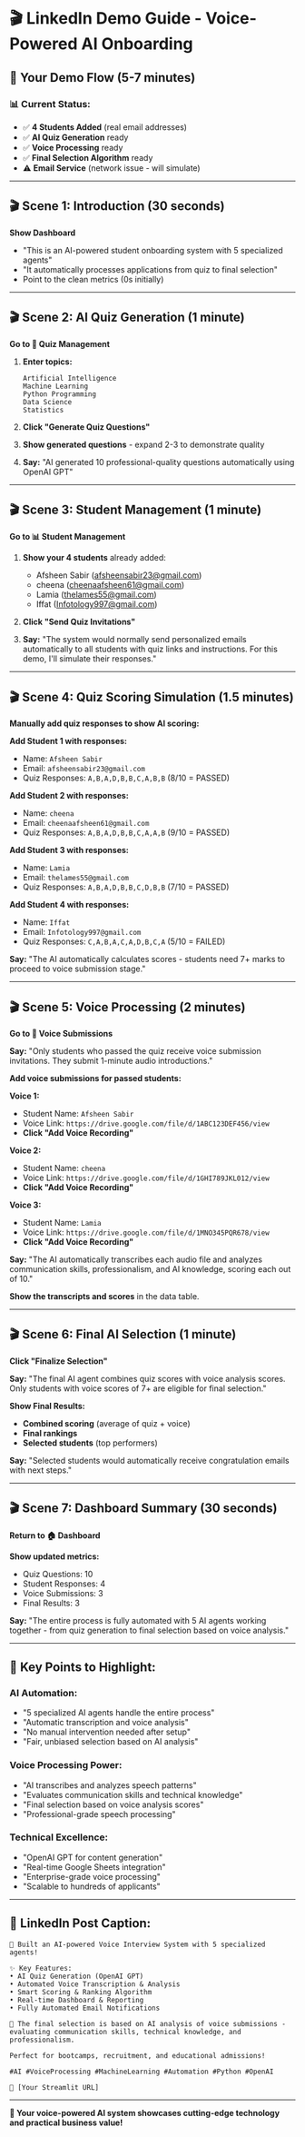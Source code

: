 # 🎬 LinkedIn Demo Guide - Voice-Powered AI Onboarding

## 🎯 **Your Demo Flow (5-7 minutes)**

### **📊 Current Status:**
- ✅ **4 Students Added** (real email addresses)
- ✅ **AI Quiz Generation** ready
- ✅ **Voice Processing** ready  
- ✅ **Final Selection Algorithm** ready
- ⚠️ **Email Service** (network issue - will simulate)

---

## **🎬 Scene 1: Introduction (30 seconds)**
**Show Dashboard**
- "This is an AI-powered student onboarding system with 5 specialized agents"
- "It automatically processes applications from quiz to final selection"
- Point to the clean metrics (0s initially)

---

## **🎬 Scene 2: AI Quiz Generation (1 minute)**
**Go to 📝 Quiz Management**

1. **Enter topics:**
   ```
   Artificial Intelligence
   Machine Learning
   Python Programming
   Data Science
   Statistics
   ```

2. **Click "Generate Quiz Questions"**
3. **Show generated questions** - expand 2-3 to demonstrate quality
4. **Say:** "AI generated 10 professional-quality questions automatically using OpenAI GPT"

---

## **🎬 Scene 3: Student Management (1 minute)**
**Go to 📊 Student Management**

1. **Show your 4 students** already added:
   - Afsheen Sabir (afsheensabir23@gmail.com)
   - cheena (cheenaafsheen61@gmail.com)
   - Lamia (thelames55@gmail.com)
   - Iffat (Infotology997@gmail.com)

2. **Click "Send Quiz Invitations"**
3. **Say:** "The system would normally send personalized emails automatically to all students with quiz links and instructions. For this demo, I'll simulate their responses."

---

## **🎬 Scene 4: Quiz Scoring Simulation (1.5 minutes)**
**Manually add quiz responses to show AI scoring:**

**Add Student 1 with responses:**
- Name: `Afsheen Sabir`
- Email: `afsheensabir23@gmail.com`
- Quiz Responses: `A,B,A,D,B,B,C,A,B,B` (8/10 = PASSED)

**Add Student 2 with responses:**
- Name: `cheena`
- Email: `cheenaafsheen61@gmail.com`
- Quiz Responses: `A,B,A,D,B,B,C,A,A,B` (9/10 = PASSED)

**Add Student 3 with responses:**
- Name: `Lamia`
- Email: `thelames55@gmail.com`
- Quiz Responses: `A,B,A,D,B,B,C,D,B,B` (7/10 = PASSED)

**Add Student 4 with responses:**
- Name: `Iffat`
- Email: `Infotology997@gmail.com`
- Quiz Responses: `C,A,B,A,C,A,D,B,C,A` (5/10 = FAILED)

**Say:** "The AI automatically calculates scores - students need 7+ marks to proceed to voice submission stage."

---

## **🎬 Scene 5: Voice Processing (2 minutes)**
**Go to 🎵 Voice Submissions**

**Say:** "Only students who passed the quiz receive voice submission invitations. They submit 1-minute audio introductions."

**Add voice submissions for passed students:**

**Voice 1:**
- Student Name: `Afsheen Sabir`
- Voice Link: `https://drive.google.com/file/d/1ABC123DEF456/view`
- **Click "Add Voice Recording"**

**Voice 2:**
- Student Name: `cheena`
- Voice Link: `https://drive.google.com/file/d/1GHI789JKL012/view`
- **Click "Add Voice Recording"**

**Voice 3:**
- Student Name: `Lamia`
- Voice Link: `https://drive.google.com/file/d/1MNO345PQR678/view`
- **Click "Add Voice Recording"**

**Say:** "The AI automatically transcribes each audio file and analyzes communication skills, professionalism, and AI knowledge, scoring each out of 10."

**Show the transcripts and scores** in the data table.

---

## **🎬 Scene 6: Final AI Selection (1 minute)**
**Click "Finalize Selection"**

**Say:** "The final AI agent combines quiz scores with voice analysis scores. Only students with voice scores of 7+ are eligible for final selection."

**Show Final Results:**
- **Combined scoring** (average of quiz + voice)
- **Final rankings** 
- **Selected students** (top performers)

**Say:** "Selected students would automatically receive congratulation emails with next steps."

---

## **🎬 Scene 7: Dashboard Summary (30 seconds)**
**Return to 🏠 Dashboard**

**Show updated metrics:**
- Quiz Questions: 10
- Student Responses: 4
- Voice Submissions: 3
- Final Results: 3

**Say:** "The entire process is fully automated with 5 AI agents working together - from quiz generation to final selection based on voice analysis."

---

## **🎯 Key Points to Highlight:**

### **AI Automation:**
- "5 specialized AI agents handle the entire process"
- "Automatic transcription and voice analysis"
- "No manual intervention needed after setup"
- "Fair, unbiased selection based on AI analysis"

### **Voice Processing Power:**
- "AI transcribes and analyzes speech patterns"
- "Evaluates communication skills and technical knowledge"
- "Final selection based on voice analysis scores"
- "Professional-grade speech processing"

### **Technical Excellence:**
- "OpenAI GPT for content generation"
- "Real-time Google Sheets integration"
- "Enterprise-grade voice processing"
- "Scalable to hundreds of applicants"

---

## **📱 LinkedIn Post Caption:**
```
🚀 Built an AI-powered Voice Interview System with 5 specialized agents!

✨ Key Features:
• AI Quiz Generation (OpenAI GPT)
• Automated Voice Transcription & Analysis
• Smart Scoring & Ranking Algorithm
• Real-time Dashboard & Reporting
• Fully Automated Email Notifications

🎵 The final selection is based on AI analysis of voice submissions - evaluating communication skills, technical knowledge, and professionalism.

Perfect for bootcamps, recruitment, and educational admissions!

#AI #VoiceProcessing #MachineLearning #Automation #Python #OpenAI

🔗 [Your Streamlit URL]
```

---

**🎉 Your voice-powered AI system showcases cutting-edge technology and practical business value!**

